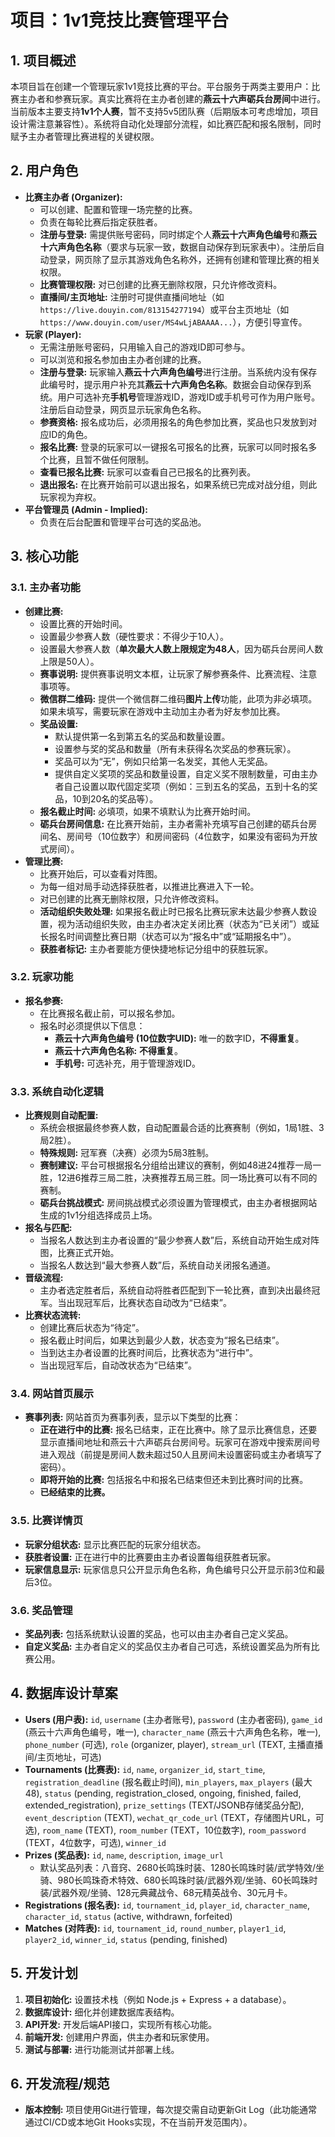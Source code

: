 # 项目：1v1竞技比赛管理平台

## 1. 项目概述

本项目旨在创建一个管理玩家1v1竞技比赛的平台。平台服务于两类主要用户：比赛主办者和参赛玩家。真实比赛将在主办者创建的**燕云十六声砺兵台房间**中进行。当前版本主要支持**1v1个人赛**，暂不支持5v5团队赛（后期版本可考虑增加，项目设计需注意兼容性）。系统将自动化处理部分流程，如比赛匹配和报名限制，同时赋予主办者管理比赛进程的关键权限。

## 2. 用户角色

*   **比赛主办者 (Organizer):**
    *   可以创建、配置和管理一场完整的比赛。
    *   负责在每轮比赛后指定获胜者。
    *   **注册与登录:** 需提供账号密码，同时绑定个人**燕云十六声角色编号**和**燕云十六声角色名称**（要求与玩家一致，数据自动保存到玩家表中）。注册后自动登录，网页除了显示其游戏角色名称外，还拥有创建和管理比赛的相关权限。
    *   **比赛管理权限:** 对已创建的比赛无删除权限，只允许修改资料。
    *   **直播间/主页地址:** 注册时可提供直播间地址（如 `https://live.douyin.com/813154277194`）或平台主页地址（如 `https://www.douyin.com/user/MS4wLjABAAAA...`），方便引导宣传。
*   **玩家 (Player):**
    *   无需注册账号密码，只用输入自己的游戏ID即可参与。
    *   可以浏览和报名参加由主办者创建的比赛。
    *   **注册与登录:** 玩家输入**燕云十六声角色编号**进行注册。当系统内没有保存此编号时，提示用户补充其**燕云十六声角色名称**。数据会自动保存到系统。用户可选补充**手机号**管理游戏ID，游戏ID或手机号可作为用户账号。注册后自动登录，网页显示玩家角色名称。
    *   **参赛资格:** 报名成功后，必须用报名的角色参加比赛，奖品也只发放到对应ID的角色。
    *   **报名比赛:** 登录的玩家可以一键报名可报名的比赛，玩家可以同时报名多个比赛，且暂不做任何限制。
    *   **查看已报名比赛:** 玩家可以查看自己已报名的比赛列表。
    *   **退出报名:** 在比赛开始前可以退出报名，如果系统已完成对战分组，则此玩家视为弃权。
*   **平台管理员 (Admin - Implied):**
    *   负责在后台配置和管理平台可选的奖品池。

## 3. 核心功能

### 3.1. 主办者功能

*   **创建比赛:**
    *   设置比赛的开始时间。
    *   设置最少参赛人数（硬性要求：不得少于10人）。
    *   设置最大参赛人数（**单次最大人数上限规定为48人**，因为砺兵台房间人数上限是50人）。
    *   **赛事说明:** 提供赛事说明文本框，让玩家了解参赛条件、比赛流程、注意事项等。
    *   **微信群二维码:** 提供一个微信群二维码**图片上传**功能，此项为非必填项。如果未填写，需要玩家在游戏中主动加主办者为好友参加比赛。
    *   **奖品设置:**
        *   默认提供第一名到第五名的奖品和数量设置。
        *   设置参与奖的奖品和数量（所有未获得名次奖品的参赛玩家）。
        *   奖品可以为“无”，例如只给第一名发奖，其他人无奖品。
        *   提供自定义奖项的奖品和数量设置，自定义奖不限制数量，可由主办者自己设置以取代固定奖项（例如：三到五名的奖品，五到十名的奖品，10到20名的奖品等）。
    *   **报名截止时间:** 必填项，如果不填默认为比赛开始时间。
    *   **砺兵台房间信息:** 在比赛开始前，主办者需补充填写自己创建的砺兵台房间名、房间号（10位数字）和房间密码（4位数字，如果没有密码为开放式房间）。
*   **管理比赛:**
    *   比赛开始后，可以查看对阵图。
    *   为每一组对局手动选择获胜者，以推进比赛进入下一轮。
    *   对已创建的比赛无删除权限，只允许修改资料。
    *   **活动组织失败处理:** 如果报名截止时已报名比赛玩家未达最少参赛人数设置，视为活动组织失败，由主办者决定关闭比赛（状态为“已关闭”）或延长报名时间调整比赛日期（状态可以为“报名中”或“延期报名中”）。
    *   **获胜者标记:** 主办者要能方便快捷地标记分组中的获胜玩家。

### 3.2. 玩家功能

*   **报名参赛:**
    *   在比赛报名截止前，可以报名参加。
    *   报名时必须提供以下信息：
        *   **燕云十六声角色编号 (10位数字UID):** 唯一的数字ID，**不得重复**。
        *   **燕云十六声角色名称:** **不得重复**。
        *   **手机号:** 可选补充，用于管理游戏ID。

### 3.3. 系统自动化逻辑

*   **比赛规则自动配置:**
    *   系统会根据最终参赛人数，自动配置最合适的比赛赛制（例如，1局1胜、3局2胜）。
    *   **特殊规则:** 冠军赛（决赛）必须为5局3胜制。
    *   **赛制建议:** 平台可根据报名分组给出建议的赛制，例如48进24推荐一局一胜，12进6推荐三局二胜，决赛推荐五局三胜。同一场比赛可以有不同的赛制。
    *   **砺兵台挑战模式:** 房间挑战模式必须设置为管理模式，由主办者根据网站生成的1v1分组选择成员上场。
*   **报名与匹配:**
    *   当报名人数达到主办者设置的“最少参赛人数”后，系统自动开始生成对阵图，比赛正式开始。
    *   当报名人数达到“最大参赛人数”后，系统自动关闭报名通道。
*   **晋级流程:**
    *   主办者选定胜者后，系统自动将胜者匹配到下一轮比赛，直到决出最终冠军。当出现冠军后，比赛状态自动改为“已结束”。
*   **比赛状态流转:**
    *   创建比赛后状态为“待定”。
    *   报名截止时间后，如果达到最少人数，状态变为“报名已结束”。
    *   当到达主办者设置的比赛时间后，比赛状态为“进行中”。
    *   当出现冠军后，自动改状态为“已结束”。

### 3.4. 网站首页展示

*   **赛事列表:** 网站首页为赛事列表，显示以下类型的比赛：
    *   **正在进行中的比赛:** 报名已结束，正在比赛中。除了显示比赛信息，还要显示直播间地址和燕云十六声砺兵台房间号。玩家可在游戏中搜索房间号进入观战（前提是房间人数未超过50人且房间未设置密码或主办者填写了密码）。
    *   **即将开始的比赛:** 包括报名中和报名已结束但还未到比赛时间的比赛。
    *   **已经结束的比赛。**

### 3.5. 比赛详情页

*   **玩家分组状态:** 显示比赛匹配的玩家分组状态。
*   **获胜者设置:** 正在进行中的比赛要由主办者设置每组获胜者玩家。
*   **玩家信息显示:** 玩家信息只公开显示角色名称，角色编号只公开显示前3位和最后3位。

### 3.6. 奖品管理

*   **奖品列表:** 包括系统默认设置的奖品，也可以由主办者自己定义奖品。
*   **自定义奖品:** 主办者自定义的奖品仅主办者自己可选，系统设置奖品为所有比赛公用。

## 4. 数据库设计草案

*   **Users (用户表):** `id`, `username` (主办者账号), `password` (主办者密码), `game_id` (燕云十六声角色编号，唯一), `character_name` (燕云十六声角色名称，唯一), `phone_number` (可选), `role` (organizer, player), `stream_url` (TEXT, 主播直播间/主页地址，可选)
*   **Tournaments (比赛表):** `id`, `name`, `organizer_id`, `start_time`, `registration_deadline` (报名截止时间), `min_players`, `max_players` (最大48), `status` (pending, registration_closed, ongoing, finished, failed, extended_registration), `prize_settings` (TEXT/JSONB存储奖品分配), `event_description` (TEXT), `wechat_qr_code_url` (TEXT，存储图片URL，可选), `room_name` (TEXT), `room_number` (TEXT，10位数字), `room_password` (TEXT，4位数字，可选), `winner_id`
*   **Prizes (奖品表):** `id`, `name`, `description`, `image_url`
    *   默认奖品列表：八音窍、2680长鸣珠时装、1280长鸣珠时装/武学特效/坐骑、980长鸣珠奇术特效、680长鸣珠时装/武器外观/坐骑、60长鸣珠时装/武器外观/坐骑、128元典藏战令、68元精英战令、30元月卡。
*   **Registrations (报名表):** `id`, `tournament_id`, `player_id`, `character_name`, `character_id`, `status` (active, withdrawn, forfeited)
*   **Matches (对阵表):** `id`, `tournament_id`, `round_number`, `player1_id`, `player2_id`, `winner_id`, `status` (pending, finished)

## 5. 开发计划

1.  **项目初始化:** 设置技术栈（例如 Node.js + Express + a database）。
2.  **数据库设计:** 细化并创建数据库表结构。
3.  **API开发:** 开发后端API接口，实现所有核心功能。
4.  **前端开发:** 创建用户界面，供主办者和玩家使用。
5.  **测试与部署:** 进行功能测试并部署上线。

## 6. 开发流程/规范

*   **版本控制:** 项目使用Git进行管理，每次提交需自动更新Git Log（此功能通常通过CI/CD或本地Git Hooks实现，不在当前开发范围内）。